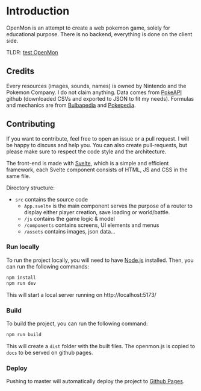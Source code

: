 # Introduction

OpenMon is an attempt to create a web pokemon game, solely for educational purpose. 
There is no backend, everything is done on the client side.

TLDR: [test OpenMon](https://mickaelvanhoutte.github.io/openmon/)

## Credits

Every resources (images, sounds, names) is owned by Nintendo and the Pokemon Company. I do not claim anything.
Data comes from [PokeAPI](https://pokeapi.co/) github (downloaded CSVs and exported to JSON to fit my needs).
Formulas and mechanics are from [Bulbapedia](https://bulbapedia.bulbagarden.net/wiki/Main_Page) and [Pokepedia](https://www.pokepedia.fr/).


## Contributing

If you want to contribute, feel free to open an issue or a pull request. I will be happy to discuss and help you.
You can also create pull-requests, but please make sure to respect the code style and the architecture.

The front-end is made with [Svelte](https://svelte.dev/), which is a simple and efficient framework, each Svelte component consists of HTML, JS and CSS in the same file. 

Directory structure:
- `src` contains the source code
  - `App.svelte` is the main component serves the purpose of a router to display either player creation, save loading or world/battle.
  - `/js` contains the game logic & model
  - `/components` contains screens, UI elements and menus
  - `/assets` contains images, json data...

### Run locally

To run the project locally, you will need to have [Node.js](https://nodejs.org/en/) installed.
Then, you can run the following commands:

```bash
npm install
npm run dev
```
This will start a local server running on http://localhost:5173/

### Build 

To build the project, you can run the following command:

```bash
npm run build
```
This will create a `dist` folder with the built files. The openmon.js is copied to `docs` to be served on github pages.

### Deploy

Pushing to master will automatically deploy the project to [Github Pages](https://mickaelvanhoutte.github.io/openmon/).

